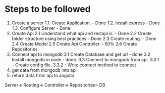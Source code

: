 # Steps to be followed

1. Create a server
    1.1. Create Application. - Done
    1.2. Install express - Done
    1.3. Configure Server - Done
2. Create Api
    2.1 Understand what api and restapi is. - Done
    2.2 Create folder structure using best practices - Done
    2.3 Create routing. - Done
    2.4 Create Model
    2.5 Create Api Controller. - 50%
    2.6 Create Repositories
3. Connect api to mongodb
    3.1 Create Database and get url - done
    3.2 Install mongodb in node - done.
    3.3 Connect to mongodb from api.
        3.3.1 - Create config file.
        3.3.2 - Write connect method to connect
4. get data from mongodb into api
5. return data from api to angular

Server-> Routing-> Controller-> Repositories> DB
